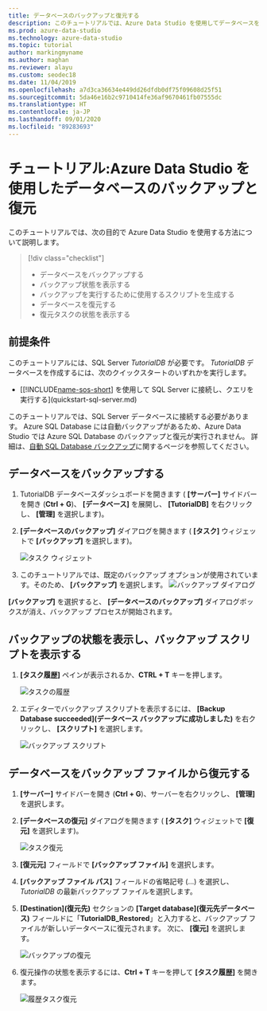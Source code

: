 ```yaml
---
title: データベースのバックアップと復元する
description: このチュートリアルでは、Azure Data Studio を使用してデータベースをバックアップおよび復元する方法について説明します。
ms.prod: azure-data-studio
ms.technology: azure-data-studio
ms.topic: tutorial
author: markingmyname
ms.author: maghan
ms.reviewer: alayu
ms.custom: seodec18
ms.date: 11/04/2019
ms.openlocfilehash: a7d3ca36634e449dd26dfdb0df75f09608d25f51
ms.sourcegitcommit: 5da46e16b2c9710414fe36af9670461fb07555dc
ms.translationtype: HT
ms.contentlocale: ja-JP
ms.lasthandoff: 09/01/2020
ms.locfileid: "89283693"
---
```

# <a name="tutorial-backup-and-restore-databases-using-azure-data-studio"></a>チュートリアル:Azure Data Studio を使用したデータベースのバックアップと復元

このチュートリアルでは、次の目的で Azure Data Studio を使用する方法について説明します。
> [!div class="checklist"]
> * データベースをバックアップする 
> * バックアップ状態を表示する
> * バックアップを実行するために使用するスクリプトを生成する
> * データベースを復元する
> * 復元タスクの状態を表示する

## <a name="prerequisites"></a>前提条件

このチュートリアルには、SQL Server *TutorialDB* が必要です。 *TutorialDB* データベースを作成するには、次のクイックスタートのいずれかを実行します。

* [[!INCLUDE[name-sos-short](../includes/name-sos-short.md)] を使用して SQL Server に接続し、クエリを実行する](quickstart-sql-server.md)

このチュートリアルでは、SQL Server データベースに接続する必要があります。 Azure SQL Database には自動バックアップがあるため、Azure Data Studio では Azure SQL Database のバックアップと復元が実行されません。 詳細は、[自動 SQL Database バックアップ](/azure/sql-database/sql-database-automated-backups)に関するページを参照してください。

## <a name="back-up-a-database"></a>データベースをバックアップする

1. TutorialDB データベースダッシュボードを開きます ( **[サーバー]** サイドバーを開き (**Ctrl + G**)、 **[データベース]** を展開し、 **[TutorialDB]** を右クリックし、 **[管理]** を選択します)。

2. **[データベースのバックアップ]** ダイアログを開きます ( **[タスク]** ウィジェットで **[バックアップ]** を選択します)。

   ![タスク ウィジェット](./media/tutorial-backup-restore-sql-server/tasks.png)

3. このチュートリアルでは、既定のバックアップ オプションが使用されています。そのため、 **[バックアップ]** を選択します。
   ![バックアップ ダイアログ](./media/tutorial-backup-restore-sql-server/backup-dialog.png)

**[バックアップ]** を選択すると、 **[データベースのバックアップ]** ダイアログボックスが消え、バックアップ プロセスが開始されます。

## <a name="view-the-backup-status-and-view-the-backup-script"></a>バックアップの状態を表示し、バックアップ スクリプトを表示する

1. **[タスク履歴]** ペインが表示されるか、**CTRL + T** キーを押します。

   ![タスクの履歴](./media/tutorial-backup-restore-sql-server/task-history.png)

2. エディターでバックアップ スクリプトを表示するには、 **[Backup Database succeeded]\(データベース バックアップに成功しました\)** を右クリックし、 **[スクリプト]** を選択します。

   ![バックアップ スクリプト](./media/tutorial-backup-restore-sql-server/task-script.png)

## <a name="restore-a-database-from-a-backup-file"></a>データベースをバックアップ ファイルから復元する

1. **[サーバー]** サイドバーを開き (**Ctrl + G**)、サーバーを右クリックし、 **[管理]** を選択します。

2. **[データベースの復元]** ダイアログを開きます ( **[タスク]** ウィジェットで **[復元]** を選択します)。

   ![タスク復元](media/tutorial-backup-restore-sql-server/tasks-restore.png)

3. **[復元元]** フィールドで **[バックアップ ファイル]** を選択します。

4. **[バックアップ ファイル パス]** フィールドの省略記号 (...) を選択し、*TutorialDB* の最新バックアップ ファイルを選択します。

5. **[Destination]\(復元先\)** セクションの **[Target database]\(復元先データベース\)** フィールドに「**TutorialDB_Restored**」と入力すると、バックアップ ファイルが新しいデータベースに復元されます。 次に、 **[復元]** を選択します。

   ![バックアップの復元](./media/tutorial-backup-restore-sql-server/restore.png)

6. 復元操作の状態を表示するには、**Ctrl + T** キーを押して **[タスク履歴]** を開きます。

   ![履歴タスク復元](./media/tutorial-backup-restore-sql-server/task-history-restore.png)